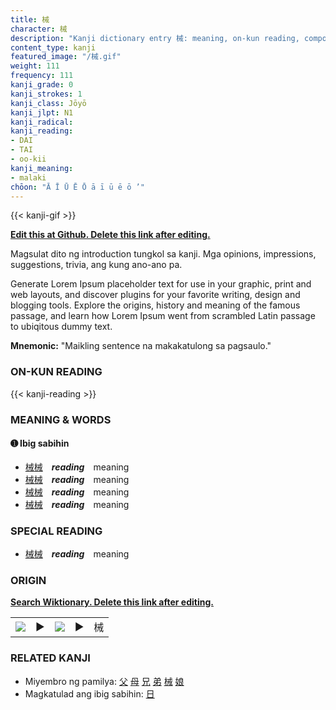 ```yaml
---
title: 械
character: 械
description: "Kanji dictionary entry 械: meaning, on-kun reading, compounds, origin, related kanji"
content_type: kanji
featured_image: "/械.gif"
weight: 111
frequency: 111
kanji_grade: 0
kanji_strokes: 1
kanji_class: Jōyō
kanji_jlpt: N1
kanji_radical: 
kanji_reading: 
- DAI
- TAI
- oo-kii
kanji_meaning:
- malaki
chōon: "Ā Ī Ū Ē Ō ā ī ū ē ō ’"
---
```

[//]: # (Don't edit the line below. Kanji animated GIF code is automatically generated.)
{{< kanji-gif >}}

[//]: # (Edit below this line.)

**[Edit this at Github. Delete this link after editing.](https://github.com/tim0g/tim/tree/main/content/kanji/械/index.md)**

Magsulat dito ng introduction tungkol sa kanji. Mga opinions, impressions, suggestions, trivia, ang kung ano-ano pa.

Generate Lorem Ipsum placeholder text for use in your graphic, print and web layouts, and discover plugins for your favorite writing, design and blogging tools. Explore the origins, history and meaning of the famous passage, and learn how Lorem Ipsum went from scrambled Latin passage to ubiqitous dummy text.
 
**Mnemonic:** "Maikling sentence na makakatulong sa pagsaulo."

### ON-KUN READING

[//]: # (Don't edit the line below. ON-KUN READING code is automatically generated.)
{{< kanji-reading >}}

### MEANING & WORDS

#### ➊ **Ibig sabihin**
  - [械](../械)[械](../械)　***reading***　meaning
  - [械](../械)[械](../械)　***reading***　meaning
  - [械](../械)[械](../械)　***reading***　meaning
  - [械](../械)[械](../械)　***reading***　meaning

### SPECIAL READING
  - [械](../械)[械](../械)　***reading***　meaning

### ORIGIN

**[Search Wiktionary. Delete this link after editing.](https://wiktionary.org/wiki/械)**
<table class="kanji-table"><tr><td>
<img src="60px-械-bronze.svg.png">
</td><td>▶</td><td>
<img src="60px-械-oracle.svg.png">
</td><td>▶</td>
<td class="kanji-origin">械</td>
</tr></table>

### RELATED KANJI
- Miyembro ng pamilya: [父](../父) [母](../母) [兄](../兄) [弟](../弟) [械](../械) [娘](../娘)
- Magkatulad ang ibig sabihin: [日](../日)
